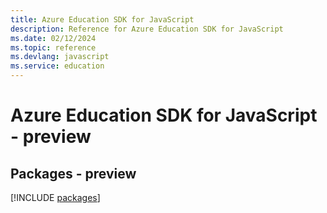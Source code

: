 ```yaml
---
title: Azure Education SDK for JavaScript
description: Reference for Azure Education SDK for JavaScript
ms.date: 02/12/2024
ms.topic: reference
ms.devlang: javascript
ms.service: education
---
```

# Azure Education SDK for JavaScript - preview
## Packages - preview
[!INCLUDE [packages](education-index.md)]